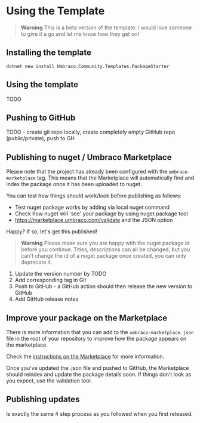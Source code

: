 # Using the Template

> **Warning**
> This is a beta version of the template. I would love someone to give it a go and let me know how they get on!

## Installing the template

`dotnet new install Umbraco.Community.Templates.PackageStarter`

## Using the template

TODO

## Pushing to GitHub

TODO - create git repo locally, create completely empty GitHub repo (public/private), push to GH

## Publishing to nuget / Umbraco Marketplace

Please note that the project has already been configured with the `umbraco-marketplace` tag. This means that the Marketplace will automatically find and index the package once it has been uploaded to nuget.

You can test how things should work/look before publishing as follows:

- Test nuget package works by adding via local nuget command
- Check how nuget will 'see' your package by using nuget package tool
- https://marketplace.umbraco.com/validate and the JSON option

Happy? If so, let's get this published!

> **Warning**
> Please make sure you are happy with the nuget package id before you continue. Titles, descriptions can all be changed, but you can't change the id of a nuget package once created, you can only deprecate it.

1. Update the version number by TODO
2. Add corresponding tag in Git
3. Push to GitHub - a GitHub action should then release the new version to GitHub
4. Add GitHub release notes

## Improve your package on the Marketplace

There is more information that you can add to the `umbraco-marketplace.json` file in the root of your repository to improve how the package appears on the marketplace.

Check the [instructions on the Marketplace](https://marketplace.umbraco.com/listing) for more information.

Once you've updated the .json file and pushed to GitHub, the Marketplace should reindex and update the package details soon. If things don't look as you expect, use the validation tool.

## Publishing updates

Is exactly the same 4 step process as you followed when you first released.
